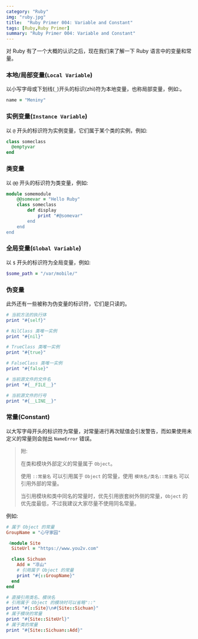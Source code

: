 ```yaml
---
category: "Ruby"
img: "ruby.jpg"
title:  "Ruby Primer 004: Variable and Constant"
tags: [Ruby,Ruby Primer]
summary: "Ruby Primer 004: Variable and Constant"
---
```

对 Ruby 有了一个大概的认识之后，现在我们来了解一下 Ruby 语言中的变量和常量。

### 本地/局部变量(`Local Variable`)

以小写字母或下划线(`_`)开头的标识(zhì)符为本地变量，也称局部变量，例如:。

```ruby
name = "Meniny"
```


### 实例变量(`Instance Variable`)

以 `@` 开头的标识符为实例变量，它们属于某个类的实例，例如:

```ruby
class someclass
  @emptyvar
end
```


### 类变量

以 `@@` 开头的标识符为类变量，例如:

```ruby
module somemodule
	@@somevar = "Hello Ruby"
	class someclass
		def display
			print "#@somevar"
		end
	end
end
```


### 全局变量(`Global Variable`)

以 `$` 开头的标识符为全局变量，例如:

```ruby
$some_path = "/var/mobile/"
```


### 伪变量

此外还有一些被称为伪变量的标识符，它们是只读的。

```ruby
# 当前方法的执行体
print "#{self}"

# NilClass 类唯一实例
print "#{nil}"

# TrueClass 类唯一实例
print "#{true}"

# FalseClass 类唯一实例
print "#{false}"

# 当前源文件的文件名
print "#{__FILE__}"

# 当前源文件的行号
print "#{__LINE__}"
```

### 常量(Constant)

以大写字母开头的标识符为常量，对常量进行再次赋值会引发警告，而如果使用未定义的常量则会抛出 `NameError` 错误。

> 附:
>
> 在类和模块外部定义的常量属于 `Object`。
>
> 使用 `::常量名` 可以引用属于 `Object` 的常量，使用 `模块名/类名::常量名` 可以引用外部的常量。
>
> 当引用模块和类中同名的常量时，优先引用嵌套树外侧的常量，`Object` 的优先度最低，不过我建议大家尽量不使用同名常量。

例如:

```ruby
# 属于 Object 的常量
GroupName = "心守家园"

 4module Site
  SiteUrl = "https://www.you2v.com"

  class Sichuan
    Add = "凉山"
    # 引用属于 Object 的常量
    print "#{::GroupName}"
  end
end

# 直接引用类名、模块名
# 引用属于 Object 的模块时可以省略"::"
print "#{::Site}\n#{Site::Sichuan}"
# 属于模块的常量
print "#{Site::SiteUrl}"
# 属于类的常量
print "#{Site::Sichuan::Add}"
```




